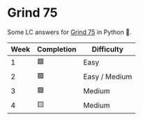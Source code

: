 # Grind 75
Some LC answers for [Grind 75](https://www.techinterviewhandbook.org/grind75) in Python 🐍.

| Week      | Completion | Difficulty
| ----------- | ----------- | ----------- |
| 1      | 🟩       | Easy |
| 2   | 🟩        | Easy / Medium |
| 3      | 🟩       | Medium |
| 4   | 🟨        | Medium |